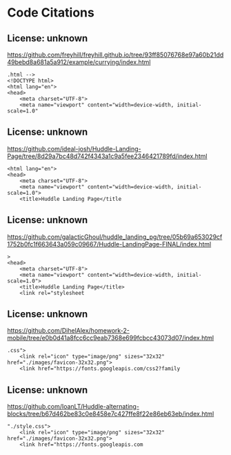 # Code Citations

## License: unknown
https://github.com/freyhill/freyhill.github.io/tree/93ff85076768e97a60b21dd49bebd8a681a5a912/example/currying/index.html

```
.html -->
<!DOCTYPE html>
<html lang="en">
<head>
    <meta charset="UTF-8">
    <meta name="viewport" content="width=device-width, initial-scale=1.0"
```


## License: unknown
https://github.com/ideal-josh/Huddle-Landing-Page/tree/8d29a7bc48d742f4343a1c9a5fee2346421789fd/index.html

```
<html lang="en">
<head>
    <meta charset="UTF-8">
    <meta name="viewport" content="width=device-width, initial-scale=1.0">
    <title>Huddle Landing Page</title
```


## License: unknown
https://github.com/galacticGhoul/huddle_landing_pg/tree/05b69a653029cf1752b0fc1f663643a059c09667/Huddle-LandingPage-FINAL/index.html

```
>
<head>
    <meta charset="UTF-8">
    <meta name="viewport" content="width=device-width, initial-scale=1.0">
    <title>Huddle Landing Page</title>
    <link rel="stylesheet
```


## License: unknown
https://github.com/DihelAlex/homework-2-mobile/tree/e0b0d41a8fcc6cc9eab7368e699fcbcc43073d07/index.html

```
.css">
    <link rel="icon" type="image/png" sizes="32x32" href="./images/favicon-32x32.png">
    <link href="https://fonts.googleapis.com/css2?family
```


## License: unknown
https://github.com/IoanLT/Huddle-alternating-blocks/tree/b67d462be83c0e8458e7c427ffe8f22e86eb63eb/index.html

```
"./style.css">
    <link rel="icon" type="image/png" sizes="32x32" href="./images/favicon-32x32.png">
    <link href="https://fonts.googleapis.com
```

